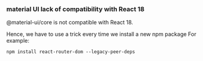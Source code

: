 ### material UI lack of compatibility with React 18
@material-ui/core is not compatible with React 18.

Hence, we have to use a trick every time we install a new npm package
For example:
```
npm install react-router-dom --legacy-peer-deps
```